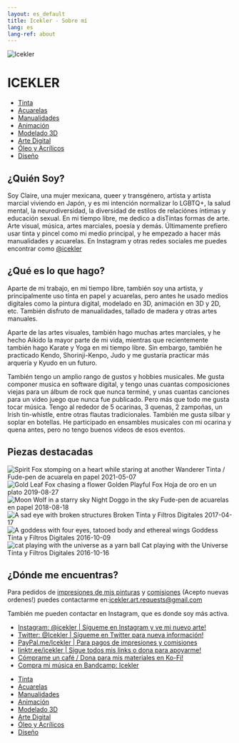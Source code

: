 ```yaml
---
layout: es_default
title: Icekler - Sobre mí
lang: es
lang-ref: about
---
```


<div id="icekler_logo_container_small">
<img id="icekler_logo_small" src="/assets/New logo_2.png" title="Icekler" alt="Icekler">
<h1 id="icekler_small">ICEKLER</h1>
</div>

<ul class="visual_links">
    <a href="/es/visual-art/ink/"><li id="visual_link_ink">Tinta</li></a>
    <a href="/es/visual-art/watercolor/"><li id="visual_link_watercolor">Acuarelas</li></a>
    <a href="/es/visual-art/crafting/"><li id="visual_link_crafting">Manualidades</li></a>
    <a href="/es/visual-art/animation/"><li id="visual_link_animation">Animación</li></a>
    <a href="/es/visual-art/3Dmodel/"><li id="visual_link_3Dmodel">Modelado 3D</li></a>
    <a href="/es/visual-art/digital/"><li id="visual_link_digital">Arte Digital</li></a>
    <a href="/es/visual-art/oil_acrylics/"><li id="visual_link_oil_acrylics">Óleo y Acrílicos</li></a>
    <a href="/es/visual-art/design/"><li id="visual_link_design">Diseño</li></a>
</ul>

## ¿Quién Soy?

Soy Claire, una mujer mexicana, queer y transgénero, artista y artista marcial viviendo en Japón, y es mi intención normalizar lo LGBTQ+, la salud mental, la neurodiversidad, la diversidad de estilos de relaciónes íntimas y educación sexual. En mi tiempo libre, me dedico a disTíntas formas de arte. Arte visual, música, artes marciales, poesía y demás. Últimamente prefiero usar tinta y pincel como mi medio principal, y he empezado a hacer más manualidades y acuarelas. En Instagram y otras redes sociales me puedes encontrar como [@icekler](https://www.instagram.com/icekler/)

## ¿Qué es lo que hago?

Aparte de mi trabajo, en mi tiempo libre, también soy una artista, y principalmente uso tínta en papel y acuarelas, pero antes he usado medios digitales como la pintura digital, modelado en 3D, animación en 3D y 2D, etc. También disfruto de manualidades, tallado de madera y otras artes manuales. 

Aparte de las artes visuales, también hago muchas artes marciales, y he hecho Aikido la mayor parte de mi vida, mientras que recientemente también hago Karate y Yoga en mi tiempo libre. Sin embargo, también he practicado Kendo, Shorinji-Kenpo, Judo y me gustaría practicar más arquería y Kyudo en un futuro.

También tengo un amplio rango de gustos y hobbies musicales. Me gusta componer musica en software digital, y tengo unas cuantas composiciones viejas para un álbum de rock que nunca terminé, y unas cuantas canciones para un video juego que nunca fue publicado. Pero más que todo me gusta tocar música. Tengo al rededor de 5 ocarinas, 3 quenas, 2 zampoñas, un Irish tin-whistle, entre otras flautas tradicionales. También me gusta silbar y soplar en botellas. He participado en ensambles musicales con mi ocarina y quena antes, pero no tengo buenos videos de esos eventos.

## Piezas destacadas 

<div class="art-gallery-container">
    <div class="art-gallery">
        <div class="art-div">
        <img class="art_img_square" src="/assets/visual_art_thumbnails/watercolor/2021/2021-05-07_Wanderer.jpg" title="Spirit Fox stomping on a heart while staring at another" alt="Spirit Fox stomping on a heart while staring at another">
        <span class="art_desc">
            <span class="art_title">Wanderer</span>
            <span class="art_medium">Tinta / Fude-pen de acuarela en papel</span>
            <span class="art_date">2021-05-07</span>
        </span>
        </div>
        <div class="art-div">
        <img class="art_img_square" src="/assets/visual_art_thumbnails/crafting/2019/gold_leaf_fox/2019-08-27_13.55.32.jpg" title="Gold Leaf Fox chasing a flower" alt="Gold Leaf Fox chasing a flower">
        <span class="art_desc">
            <span class="art_title">Golden Playful Fox</span>
            <span class="art_medium">Hoja de oro en un plato</span>
            <span class="art_date">2019-08-27</span>
        </span>
        </div>
        <div class="art-div">
        <img class="art_img_square" src="/assets/visual_art_thumbnails/watercolor/2018/2018-08-18_Night_doggo_in_the_sky-color.jpg" title="Moon Wolf in a starry sky" alt="Moon Wolf in a starry sky">
        <span class="art_desc">
            <span class="art_title">Night Doggo in the sky</span>
            <span class="art_medium">Fude-pen de acuarelas en papel</span>
            <span class="art_date">2018-08-18</span>
        </span>
        </div>
        <div class="art-div">
        <img class="art_img_square" src="/assets/visual_art_thumbnails/ink/2017/2017-04-17_Broken.jpg" title="A sad eye with broken structures" alt="A sad eye with broken structures">
        <span class="art_desc">
            <span class="art_title">Broken</span>
            <span class="art_medium">Tínta y Filtros Digitales</span>
            <span class="art_date">2017-04-17</span>
        </span>
        </div>
        <div class="art-div">
        <img class="art_img_square" src="/assets/visual_art_thumbnails/ink/2016/2016-10-09__08_Goddess.jpg" title="A goddess with four eyes, tatooed body and ethereal wings" alt="A goddess with four eyes, tatooed body and ethereal wings">
        <span class="art_desc">
            <span class="art_title">Goddess</span>
            <span class="art_medium">Tínta y Filtros Digitales</span>
            <span class="art_date">2016-10-09</span>
        </span>
        </div>
        <div class="art-div">
        <img class="art_img_square" src="/assets/visual_art_thumbnails/ink/2016/2016-10-16__15_Cat-playing-with-the-Universe.jpg" title="cat playing with the universe as a yarn ball" alt="cat playing with the universe as a yarn ball">
        <span class="art_desc">
            <span class="art_title">Cat playing with the Universe</span>
            <span class="art_medium">Tínta y Filtros Digitales</span>
            <span class="art_date">2016-10-16</span>
        </span>
        </div>
    </div>
</div>

## ¿Dónde me encuentras?

Para pedidos de [impresiones de mis pinturas](mailto:icekler.art.requests@gmail.com) y [comisiones](mailto:icekler.art.requests@gmail.com) (Acepto nuevas ordenes!) puedes contactarme en:[icekler.art.requests@gmail.com](mailto:icekler.art.requests@gmail.com)

También me pueden contactar en Instagram, que es donde soy más activa.

- [Instagram: @icekler | Sígueme en Instagram y ve mi nuevo arte!](https://www.instagram.com/icekler/)
- [Twitter: @Icekler | Sígueme en Twitter para nueva información!](https://twitter.com/Icekler)
- [PayPal.me/Icekler | Para pagos de impresiones y comisiones](https://www.paypal.me/icekler)
- [linktr.ee/icekler | Sigue todos mis links o dona para apoyarme!](https://linktr.ee/icekler)
- [Cómprame un café / Dona para mis materiales en Ko-Fi!](https://ko-fi.com/icekler)
- [Compra mi música en Bandcamp: Icekler](https://icekler.bandcamp.com)

<ul class="visual_links">
    <a href="/es/visual-art/ink/"><li id="visual_link_ink">Tinta</li></a>
    <a href="/es/visual-art/watercolor/"><li id="visual_link_watercolor">Acuarelas</li></a>
    <a href="/es/visual-art/crafting/"><li id="visual_link_crafting">Manualidades</li></a>
    <a href="/es/visual-art/animation/"><li id="visual_link_animation">Animación</li></a>
    <a href="/es/visual-art/3Dmodel/"><li id="visual_link_3Dmodel">Modelado 3D</li></a>
    <a href="/es/visual-art/digital/"><li id="visual_link_digital">Arte Digital</li></a>
    <a href="/es/visual-art/oil_acrylics/"><li id="visual_link_oil_acrylics">Óleo y Acrílicos</li></a>
    <a href="/es/visual-art/design/"><li id="visual_link_design">Diseño</li></a>
</ul>
	
